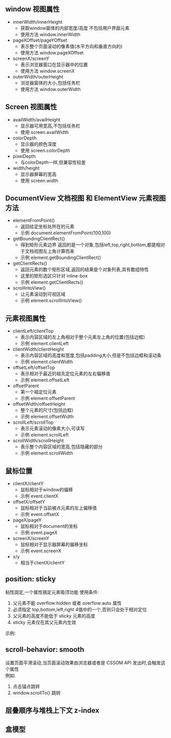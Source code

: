 ## window 视图属性

* innerWidth/innerHeight
    * 获取window窗体的内部宽度/高度 不包括用户界面元素
    * 使用方法 window.innerWidth
* pageXOffset/pageYOffset
    * 表示整个页面滚动的像素值(水平方向和垂直方向的)
    * 使用方法 window.pageXOffset
* screenX/screenY
    * 表示浏览器窗口在显示器中的位置
    * 使用方法 window.screenX
* outerWidth/outerHeight
    * 浏览器窗体的大小,包括任务栏
    * 使用方法 window.outerWidth

## Screen 视图属性

* availWidth/availHeight
    * 显示器可用宽高,不包括任务栏
    * 使用 screen.availWidth
* colorDepth
    * 显示器的颜色深度
    * 使用 screen.colorDepth
* pixelDepth
    * 与colorDepth一样,但兼容性较差
* width/height
    * 显示器屏幕的宽高
    * 使用 screen.width

## DocumentView 文档视图 和 ElementView 元素视图 方法

* elementFromPoint()
    * 返回给定坐标处所在的元素
    * 示例 document.elementFromPoint(100,100)
* getBoundingClientRect()
    * 得到矩形元素边界 返回的是一个对象,包括left,top,right,bottom,都是相对于文档视图左上角计算而来
    * 示例 element.getBoundingClientRect()
* getClientRects()
    * 返回元素的数个矩形区域,返回的结果是个对象列表,具有数组特性
    * 这里的矩形选区只针对 inline-box
    * 示例 element.getClientRects()
* scrollIntoView()
    * 让元素滚动到可视区域
    * 示例 element.scrollIntoView()

## 元素视图属性

* clientLeft/clientTop
    * 表示内容区域的左上角相对于整个元素左上角的位置(包括边框)
    * 示例 element.clientLeft
* clientWidth/clientHeight
    * 表示内容区域的高度和宽度,包括padding大小,但是不包括边框和滚动条
    * 示例 element.clientWidth
* offsetLeft/offsetTop
    * 表示相对于最近的祖先定位元素的左右偏移值
    * 示例 element.offsetLeft
* offsetParent
    * 第一个祖定位元素
    * 示例 element.offsetParent
* offsetWidth/offsetHeight
    * 整个元素的尺寸(包括边框)
    * 示例 element.offsetWidth
* scrollLeft/scrollTop
    * 表示元素滚动的像素大小,可读写
    * 示例 element.scrollLeft
* scrollWidth/scrollHeight
    * 表示整个内容区域的宽高,包括隐藏的部分
    * 示例 element.scrollWidth

## 鼠标位置

* clientX/clientY
    * 鼠标相对于window的偏移
    * 示例 event.clientX
* offsetX/offsetY
    * 鼠标相对于当前被点元素的左上偏移值
    * 示例 event.offsetX
* pageX/pageY
    * 鼠标相对于document的坐标
    * 示例 event.pageX
* screenX/screenY
    * 鼠标相对于显示器屏幕的偏移坐标
    * 示例 event.screenX
* x/y
    * 相当于clientX/clientY

## position: sticky

粘性固定,一个属性搞定元素吸顶功能
使用条件: 
1. 父元素不能 overflow:hidden 或者 overflow:auto 属性
2. 必须指定 top,bottom,left,right 4值中的一个,否则只会处于相对定位
3. 父元素的高度不能低于 sticky 元素的高度
4. sticky 元素仅在其父元素内生效

示例:  

<demo-sticky />

## scroll-behavior: smooth

设置页面平滑滚动,当页面滚动效果由浏览器或者是 CSSOM API 发出时,会触发这个属性  
例如:
1. 点击锚点跳转  
2. window.scrollTo() 跳转  

## 层叠顺序与堆栈上下文 z-index


## 盒模型









